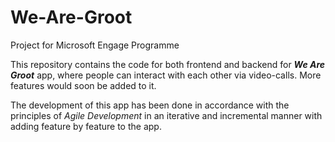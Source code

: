 # We-Are-Groot

Project for Microsoft Engage Programme

This repository contains the code for both frontend and backend for ***We Are Groot*** app, where people can interact with each other via video-calls. More features would soon be added to it.

The development of this app has been done in accordance with the principles of *Agile Development* in an iterative and incremental manner with adding feature by feature to the app.